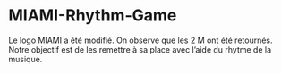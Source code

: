 # MIAMI-Rhythm-Game
Le logo MIAMI a été modifié. 
On observe que les 2 M ont été retournés. 
Notre objectif est de les remettre à sa place avec l’aide du rhytme de la musique.
